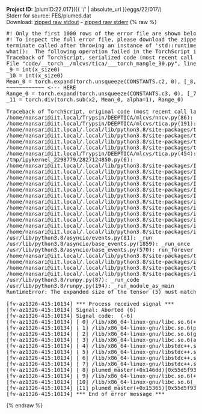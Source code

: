 **Project ID:** [plumID:22.017]({{ '/' | absolute_url }}eggs/22/017/)  
Stderr for source:  FES/plumed.dat   
Download: [zipped raw stdout](plumed.dat.plumed_master.stdout.txt.zip) - [zipped raw stderr](plumed.dat.plumed_master.stderr.txt.zip) 
{% raw %}
<pre>
#! Only the first 1000 rows of the error file are shown below
#! To inspect the full error file, please download the zipped raw stderr file above
terminate called after throwing an instance of 'std::runtime_error'
what():  The following operation failed in the TorchScript interpreter.
Traceback of TorchScript, serialized code (most recent call last):
File "code/__torch__/mlcvs/tica/___torch_mangle_30.py", line 30, in forward
_9 = int(x_size0)
_10 = int(x_size0)
Mean_0 = torch.expand(torch.unsqueeze(CONSTANTS.c2, 0), [_8, _10], implicit=False)
~~~~~~~~~~~~ <--- HERE
Range_0 = torch.expand(torch.unsqueeze(CONSTANTS.c3, 0), [_7, _9], implicit=False)
_11 = torch.div(torch.sub(x2, Mean_0, alpha=1), Range_0)

Traceback of TorchScript, original code (most recent call last):
/home/nansari@iit.local/Trypsin/DEEPTICA/mlcvs/nncv.py(86): _normalize
/home/nansari@iit.local/Trypsin/DEEPTICA/mlcvs/tica.py(191): forward
/home/nansari@iit.local/.local/lib/python3.8/site-packages/torch/nn/modules/module.py(534): _slow_forward
/home/nansari@iit.local/.local/lib/python3.8/site-packages/torch/nn/modules/module.py(548): __call__
/home/nansari@iit.local/.local/lib/python3.8/site-packages/torch/jit/__init__.py(1027): trace_module
/home/nansari@iit.local/.local/lib/python3.8/site-packages/torch/jit/__init__.py(873): trace
/home/nansari@iit.local/Trypsin/DEEPTICA/mlcvs/tica.py(454): export
/tmp/ipykernel_2298779/2827124850.py(6): <module>
/home/nansari@iit.local/.local/lib/python3.8/site-packages/IPython/core/interactiveshell.py(3251): run_code
/home/nansari@iit.local/.local/lib/python3.8/site-packages/IPython/core/interactiveshell.py(3191): run_ast_nodes
/home/nansari@iit.local/.local/lib/python3.8/site-packages/IPython/core/interactiveshell.py(3012): run_cell_async
/home/nansari@iit.local/.local/lib/python3.8/site-packages/IPython/core/async_helpers.py(129): _pseudo_sync_runner
/home/nansari@iit.local/.local/lib/python3.8/site-packages/IPython/core/interactiveshell.py(2814): _run_cell
/home/nansari@iit.local/.local/lib/python3.8/site-packages/IPython/core/interactiveshell.py(2768): run_cell
/home/nansari@iit.local/.local/lib/python3.8/site-packages/ipykernel/zmqshell.py(532): run_cell
/home/nansari@iit.local/.local/lib/python3.8/site-packages/ipykernel/ipkernel.py(353): do_execute
/home/nansari@iit.local/.local/lib/python3.8/site-packages/ipykernel/kernelbase.py(652): execute_request
/home/nansari@iit.local/.local/lib/python3.8/site-packages/ipykernel/kernelbase.py(357): dispatch_shell
/home/nansari@iit.local/.local/lib/python3.8/site-packages/ipykernel/kernelbase.py(450): process_one
/home/nansari@iit.local/.local/lib/python3.8/site-packages/ipykernel/kernelbase.py(461): dispatch_queue
/usr/lib/python3.8/asyncio/events.py(81): _run
/usr/lib/python3.8/asyncio/base_events.py(1859): _run_once
/usr/lib/python3.8/asyncio/base_events.py(570): run_forever
/home/nansari@iit.local/.local/lib/python3.8/site-packages/tornado/platform/asyncio.py(199): start
/home/nansari@iit.local/.local/lib/python3.8/site-packages/ipykernel/kernelapp.py(677): start
/home/nansari@iit.local/.local/lib/python3.8/site-packages/traitlets/config/application.py(846): launch_instance
/home/nansari@iit.local/.local/lib/python3.8/site-packages/ipykernel_launcher.py(16): <module>
/usr/lib/python3.8/runpy.py(87): _run_code
/usr/lib/python3.8/runpy.py(194): _run_module_as_main
RuntimeError: The expanded size of the tensor (5) must match the existing size (3) at non-singleton dimension 1.  Target sizes: [18, 5].  Tensor sizes: [1, 3]

[fv-az1326-415:10134] *** Process received signal ***
[fv-az1326-415:10134] Signal: Aborted (6)
[fv-az1326-415:10134] Signal code:  (-6)
[fv-az1326-415:10134] [ 0] /lib/x86_64-linux-gnu/libc.so.6(+0x45330)[0x7f7440845330]
[fv-az1326-415:10134] [ 1] /lib/x86_64-linux-gnu/libc.so.6(pthread_kill+0x11c)[0x7f744089eb2c]
[fv-az1326-415:10134] [ 2] /lib/x86_64-linux-gnu/libc.so.6(gsignal+0x1e)[0x7f744084527e]
[fv-az1326-415:10134] [ 3] /lib/x86_64-linux-gnu/libc.so.6(abort+0xdf)[0x7f74408288ff]
[fv-az1326-415:10134] [ 4] /lib/x86_64-linux-gnu/libstdc++.so.6(+0xa5ff5)[0x7f7440ca5ff5]
[fv-az1326-415:10134] [ 5] /lib/x86_64-linux-gnu/libstdc++.so.6(+0xbb0da)[0x7f7440cbb0da]
[fv-az1326-415:10134] [ 6] /lib/x86_64-linux-gnu/libstdc++.so.6(_ZSt10unexpectedv+0x0)[0x7f7440ca5a55]
[fv-az1326-415:10134] [ 7] /lib/x86_64-linux-gnu/libstdc++.so.6(+0xa5a6f)[0x7f7440ca5a6f]
[fv-az1326-415:10134] [ 8] plumed_master(+0x146dd)[0x55d5f93e36dd]
[fv-az1326-415:10134] [ 9] /lib/x86_64-linux-gnu/libc.so.6(+0x2a1ca)[0x7f744082a1ca]
[fv-az1326-415:10134] [10] /lib/x86_64-linux-gnu/libc.so.6(__libc_start_main+0x8b)[0x7f744082a28b]
[fv-az1326-415:10134] [11] plumed_master(+0x15365)[0x55d5f93e4365]
[fv-az1326-415:10134] *** End of error message ***
</pre>
{% endraw %}
